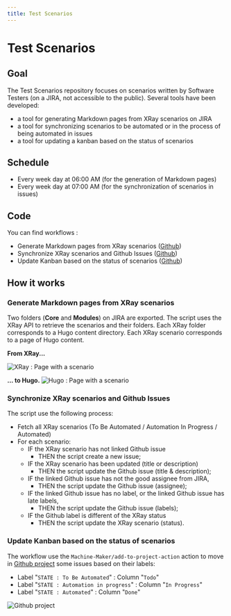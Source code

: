 ```yaml
---
title: Test Scenarios
---
```


# Test Scenarios

## Goal

The Test Scenarios repository focuses on scenarios written by Software Testers (on a JIRA, not accessible to the public). Several tools have been developed:

* a tool for generating Markdown pages from XRay scenarios on JIRA
* a tool for synchronizing scenarios to be automated or in the process of being automated in issues
* a tool for updating a kanban based on the status of scenarios

## Schedule

* Every week day at 06:00 AM (for the generation of Markdown pages)
* Every week day at 07:00 AM (for the synchronization of scenarios in issues)

## Code

You can find workflows :

* Generate Markdown pages from XRay scenarios ([Github](https://github.com/PrestaShop/test-scenarios/blob/master/.github/workflows/gh-pages.yml))
* Synchronize XRay scenarios and Github Issues ([Github](https://github.com/PrestaShop/test-scenarios/blob/master/.github/workflows/sync-jira-gh.yml))
* Update Kanban based on the status of scenarios ([Github](https://github.com/PrestaShop/test-scenarios/blob/master/.github/workflows/gh-project-test.yml))

## How it works

### Generate Markdown pages from XRay scenarios

Two folders (**Core** and **Modules**) on JIRA are exported. The script uses the XRay API to retrieve the scenarios and their folders. Each XRay folder corresponds to a Hugo content directory. Each XRay scenario corresponds to a page of Hugo content.

**From XRay...**

![XRay : Page with a scenario](../images/test-scenarios-xray.png)

**... to Hugo.**
![Hugo : Page with a scenario](../images/test-scenarios-hugo.png)

### Synchronize XRay scenarios and Github Issues

The script use the following process:

* Fetch all XRay scenarios (To Be Automated / Automation In Progress / Automated)
* For each scenario:
  * IF the XRay scenario has not linked Github issue
    * THEN the script create a new issue;
  * IF the XRay scenario has been updated (title or description)
    * THEN the script update the Github issue (title & description);
  * IF the linked Github issue has not the good assignee from JIRA,
    * THEN the script update the Github issue (assignee);
  * IF the linked Github issue has no label, or the linked Github issue has late labels,
    * THEN the script update the Github issue (labels); 
  * IF the Github label is different of the XRay status
    * THEN the script update the XRay scenario (status).


### Update Kanban based on the status of scenarios

The workflow use the `Machine-Maker/add-to-project-action` action to move in [Github project](https://github.com/orgs/PrestaShop/projects/30) some issues based on their labels:

* Label "`STATE : To Be Automated`" : Column "`Todo`"
* Label "`STATE : Automation in progress`" : Column "`In Progress`"
* Label "`STATE : Automated`" : Column "`Done`"

![Github project](../images/test-scenarios-github-project.png)